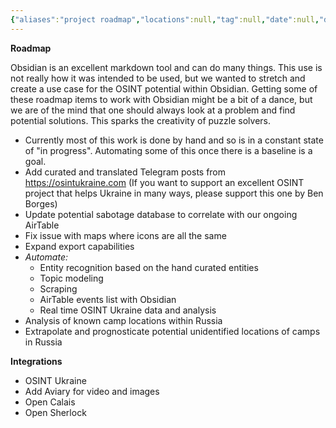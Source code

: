 ```yaml
---
{"aliases":"project roadmap","locations":null,"tag":null,"date":null,"dg-home":false,"dg-publish":true,"dg-pass-frontmatter":true,"permalink":"/roadmap/","dgHomeLink":true,"dgPassFrontmatter":true}
---
```



**Roadmap**

Obsidian is an excellent markdown tool and can do many things. This use is not really how it was intended to be used, but we wanted to stretch and create a use case for the OSINT potential within Obsidian. Getting some of these roadmap items to work with Obsidian might be a bit of a dance, but we are of the mind that one should always look at a problem and find potential solutions. This sparks the creativity of puzzle solvers.

- Currently most of this work is done by hand and so is in a constant state of "in progress". Automating some of this once there is a baseline is a goal.
- Add curated and translated Telegram posts from https://osintukraine.com (If you want to support an excellent OSINT project that helps Ukraine in many ways, please support this one by Ben Borges)
- Update potential sabotage database to correlate with our ongoing AirTable
- Fix issue with maps where icons are all the same
- Expand export capabilities
- *Automate:*
    - Entity recognition based on the hand curated entities
    - Topic modeling
    - Scraping
    - AirTable events list with Obsidian
    - Real time OSINT Ukraine data and analysis
- Analysis of known camp locations within Russia
- Extrapolate and prognosticate potential unidentified locations of camps in Russia

**Integrations**

- OSINT Ukraine
- Add Aviary for video and images
- Open Calais
- Open Sherlock
